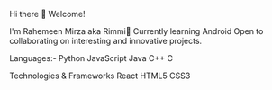 Hi there 👋
Welcome!

I'm Rahemeen Mirza aka Rimmi🥰
Currently learning Android
Open to collaborating on interesting and innovative projects.

Languages:-
Python JavaScript Java C++ C

Technologies & Frameworks
React HTML5 CSS3
